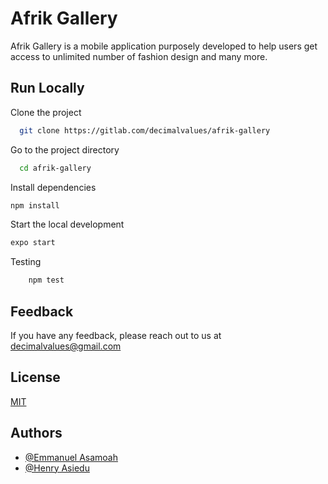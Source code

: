 # Afrik Gallery 
Afrik Gallery is a mobile application purposely developed to help users get access to unlimited number of fashion design and many more. 
 
 
## Run Locally  

Clone the project  

~~~bash  
  git clone https://gitlab.com/decimalvalues/afrik-gallery
~~~

Go to the project directory  

~~~bash  
  cd afrik-gallery
~~~

Install dependencies  

~~~bash  
npm install
~~~

Start the local development  

~~~bash  
expo start
~~~
 
Testing

~~~bash 
    npm test
~~~ 
## Feedback  

If you have any feedback, please reach out to us at decimalvalues@gmail.com

## License  

[MIT](https://choosealicense.com/licenses/mit/)


 
## Authors  
- [@Emmanuel Asamoah](https://www.github.com/easamoah88)
- [@Henry Asiedu](https://www.github.com/docty)  

